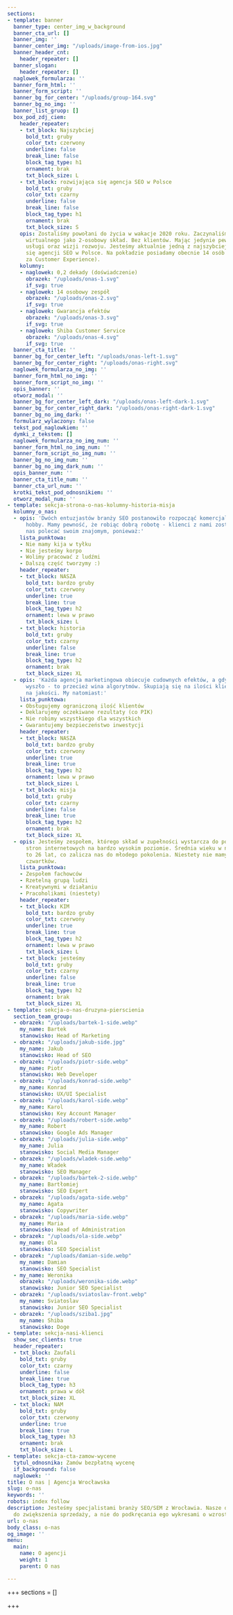 ```yaml
---
sections:
- template: banner
  banner_type: center_img_w_background
  banner_cta_url: []
  banner_img: ''
  banner_center_img: "/uploads/image-from-ios.jpg"
  banner_header_cnt:
    header_repeater: []
  banner_slogan:
    header_repeater: []
  naglowek_formularza: ''
  banner_form_html: ''
  banner_form_script: ''
  banner_bg_for_center: "/uploads/group-164.svg"
  banner_bg_no_img: ''
  banner_list_gruop: []
  box_pod_zdj_ciem:
    header_repeater:
    - txt_block: Najszybciej
      bold_txt: gruby
      color_txt: czerwony
      underline: false
      break_line: false
      block_tag_type: h1
      ornament: brak
      txt_block_size: L
    - txt_block: rozwijająca się agencja SEO w Polsce
      bold_txt: gruby
      color_txt: czarny
      underline: false
      break_line: false
      block_tag_type: h1
      ornament: brak
      txt_block_size: S
    opis: Zostaliśmy powołani do życia w wakacje 2020 roku. Zaczynaliśmy od biura
      wirtualnego jako 2-osobowy skład. Bez klientów. Mając jedynie pewność świetnej
      usługi oraz wizji rozwoju. Jesteśmy aktualnie jedną z najszybciej rozwijających
      się agencji SEO w Polsce. Na pokładzie posiadamy obecnie 14 osób + Mikiego (odpowiedzialnego
      za Customer Experience).
    kolumny:
    - naglowek: 0,2 dekady (doświadczenie)
      obrazek: "/uploads/onas-1.svg"
      if_svg: true
    - naglowek: 14 osobowy zespół
      obrazek: "/uploads/onas-2.svg"
      if_svg: true
    - naglowek: Gwarancja efektów
      obrazek: "/uploads/onas-3.svg"
      if_svg: true
    - naglowek: Shiba Customer Service
      obrazek: "/uploads/onas-4.svg"
      if_svg: true
  banner_cta_title: ''
  banner_bg_for_center_left: "/uploads/onas-left-1.svg"
  banner_bg_for_center_right: "/uploads/onas-right.svg"
  naglowek_formularza_no_img: ''
  banner_form_html_no_img: ''
  banner_form_script_no_img: ''
  opis_banner: ''
  otworz_modal: ''
  banner_bg_for_center_left_dark: "/uploads/onas-left-dark-1.svg"
  banner_bg_for_center_right_dark: "/uploads/onas-right-dark-1.svg"
  banner_bg_no_img_dark: ''
  formularz_wylaczony: false
  tekst_pod_naglowkiem: ''
  dymki_z_tekstem: []
  naglowek_formularza_no_img_num: ''
  banner_form_html_no_img_num: ''
  banner_form_script_no_img_num: ''
  banner_bg_no_img_num: ''
  banner_bg_no_img_dark_num: ''
  opis_banner_num: ''
  banner_cta_title_num: ''
  banner_cta_url_num: ''
  krotki_tekst_pod_odnosnikiem: ''
  otworz_modal_num: ''
- template: sekcja-strona-o-nas-kolumny-historia-misja
  kolumny_o_nas:
  - opis: 'Dwóch entuzjastów branży SEO postanowiło rozpocząć komercjalizacje swojego
      hobby. Mamy pewność, że robiąc dobrą robotę - klienci z nami zostaną i będą
      nas polecać swoim znajomym, ponieważ:'
    lista_punktowa:
    - Nie mamy kija w tyłku
    - Nie jesteśmy korpo
    - Wolimy pracować z ludźmi
    - Dalszą część tworzymy :)
    header_repeater:
    - txt_block: NASZA
      bold_txt: bardzo gruby
      color_txt: czerwony
      underline: true
      break_line: true
      block_tag_type: h2
      ornament: lewa w prawo
      txt_block_size: L
    - txt_block: historia
      bold_txt: gruby
      color_txt: czarny
      underline: false
      break_line: true
      block_tag_type: h2
      ornament: brak
      txt_block_size: XL
  - opis: 'Każda agencja marketingowa obiecuje cudownych efektów, a gdyby coś nie
      wyszło - to przecież wina algorytmów. Skupiają się na ilości klientów, mniej
      na jakości. My natomiast:'
    lista_punktowa:
    - Obsługujemy ograniczoną ilość klientów
    - Deklarujemy oczekiwane rezultaty (co PIK)
    - Nie robimy wszystkiego dla wszystkich
    - Gwarantujemy bezpieczeństwo inwestycji
    header_repeater:
    - txt_block: NASZA
      bold_txt: bardzo gruby
      color_txt: czerwony
      underline: true
      break_line: true
      block_tag_type: h2
      ornament: lewa w prawo
      txt_block_size: L
    - txt_block: misja
      bold_txt: gruby
      color_txt: czarny
      underline: false
      break_line: true
      block_tag_type: h2
      ornament: brak
      txt_block_size: XL
  - opis: Jesteśmy zespołem, którego skład w zupełności wystarcza do pozycjonowania
      stron internetowych na bardzo wysokim poziomie. Średnia wieku w naszej agencji
      to 26 lat, co zalicza nas do młodego pokolenia. Niestety nie mamy owocowych
      czwartków.
    lista_punktowa:
    - Zespołem fachowców
    - Rzetelną grupą ludzi
    - Kreatywnymi w działaniu
    - Pracoholikami (niestety)
    header_repeater:
    - txt_block: KIM
      bold_txt: bardzo gruby
      color_txt: czerwony
      underline: true
      break_line: true
      block_tag_type: h2
      ornament: lewa w prawo
      txt_block_size: L
    - txt_block: jesteśmy
      bold_txt: gruby
      color_txt: czarny
      underline: false
      break_line: true
      block_tag_type: h2
      ornament: brak
      txt_block_size: XL
- template: sekcja-o-nas-druzyna-pierscienia
  section_team_group:
  - obrazek: "/uploads/bartek-1-side.webp"
    my_name: Bartek
    stanowisko: Head of Marketing
  - obrazek: "/uploads/jakub-side.jpg"
    my_name: Jakub
    stanowisko: Head of SEO
  - obrazek: "/uploads/piotr-side.webp"
    my_name: Piotr
    stanowisko: Web Developer
  - obrazek: "/uploads/konrad-side.webp"
    my_name: Konrad
    stanowisko: UX/UI Specialist
  - obrazek: "/uploads/karol-side.webp"
    my_name: Karol
    stanowisko: Key Account Manager
  - obrazek: "/uploads/robert-side.webp"
    my_name: Robert
    stanowisko: Google Ads Manager
  - obrazek: "/uploads/julia-side.webp"
    my_name: Julia
    stanowisko: Social Media Manager
  - obrazek: "/uploads/wladek-side.webp"
    my_name: Władek
    stanowisko: SEO Manager
  - obrazek: "/uploads/bartek-2-side.webp"
    my_name: Bartłomiej
    stanowisko: SEO Expert
  - obrazek: "/uploads/agata-side.webp"
    my_name: Agata
    stanowisko: Copywriter
  - obrazek: "/uploads/maria-side.webp"
    my_name: Maria
    stanowisko: Head of Administration
  - obrazek: "/uploads/ola-side.webp"
    my_name: Ola
    stanowisko: SEO Specialist
  - obrazek: "/uploads/damian-side.webp"
    my_name: Damian
    stanowisko: SEO Specialist
  - my_name: Weronika
    obrazek: "/uploads/weronika-side.webp"
    stanowisko: Junior SEO Specialist
  - obrazek: "/uploads/sviatoslav-front.webp"
    my_name: Sviatoslav
    stanowisko: Junior SEO Specialist
  - obrazek: "/uploads/sziba1.jpg"
    my_name: Shiba
    stanowisko: Doge
- template: sekcja-nasi-klienci
  show_sec_clients: true
  header_repeater:
  - txt_block: Zaufali
    bold_txt: gruby
    color_txt: czarny
    underline: false
    break_line: true
    block_tag_type: h3
    ornament: prawa w dół
    txt_block_size: XL
  - txt_block: NAM
    bold_txt: gruby
    color_txt: czerwony
    underline: true
    break_line: true
    block_tag_type: h3
    ornament: brak
    txt_block_size: L
- template: sekcja-cta-zamow-wycene
  tytul_odnosnika: Zamów bezpłatną wycenę
  if_background: false
  naglowek: ''
title: O nas | Agencja Wrocławska
slug: o-nas
keywords: ''
robots: index follow
description: Jesteśmy specjalistami branży SEO/SEM z Wrocławia. Nasze działania prowadzą
  do zwiększenia sprzedaży, a nie do podkręcania ego wykresami o wzrostach widoczności.
url: o-nas
body_class: o-nas
og_image: ''
menu:
  main:
    name: O agencji
    weight: 1
    parent: O nas

---
```

+++
sections = []

+++